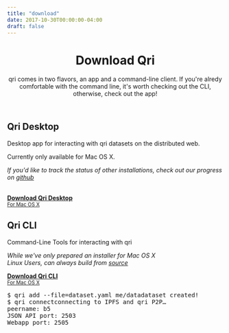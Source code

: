 ```yaml
---
title: "download"
date: 2017-10-30T00:00:00-04:00
draft: false
---
```


<header id="hero">
  <div class="wrap">
    <div class="text_block">
      <h1>Download Qri</h1>
      <p>qri comes in two flavors, an app and a command-line client. If you're alredy comfortable with the command line, it's worth checking out the CLI, otherwise, check out the app!</p>
    </div>
  </div>
</header>

<section id="download_app" class="rotate">
  <div class="wrap unrotate">
    <div class="text_block">
      <h2>Qri Desktop</h2>
      <p>Desktop app for interacting with qri datasets on the distributed web.</p>
      <p>Currently only available for Mac OS X.</p>
      <p><i>If you'd like to track the status of other installations, check out our progress on <a href="https://github.com/qri-io/frontend">github</a></i></p>
      <br />
      <a href="https://github.com/qri-io/frontend/releases/download/v0.1.0/qri-0.1.0.dmg" download="qri.dmg" class="download button">
        <b class="title">Download Qri Desktop</b><br />
        <small>For Mac OS X</small>
      </a>
    </div>
    <div id="app_screenshot"></div>
  </div>
</section>

<section id="download_cli">
  <div class="wrap">
    <div class="text_block">
      <h2>Qri CLI</h2>
      <p>Command-Line Tools for interacting with qri</p>
      <p><i>While we've only prepared an installer for Mac OS X <br />Linux Users, can always build from <a href="https://github.com/qri-io/qri">source</a></i></p>
      <a href="https://github.com/qri-io/qri/releases/download/v0.5.0/qri_os_x_cli_darwin_amd64.pkg" download="qri_cli.pkg" class="download button">
        <b class="title">Download Qri CLI</b><br />
        <small>For Mac OS X</small>
      </a>
    </div>
    <div id="terminal_window">
      <div id="window_chrome">
        <div class="red circle"></div>
        <div class="yellow circle"></div>
        <div class="green circle"></div>
      </div>
      <pre><span class="white">$ qri add --file=dataset.yaml me/data</span><span class="green">dataset created!</span><br /><span class="white">$ qri connect</span><span class="gray">connecting to IPFS and qri P2P… <br />peername: b5 <br />JSON API port: 2503 <br />Webapp port: 2505</span>
      </pre>
    </div>
  </div>
</section>